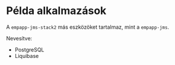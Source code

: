 # Példa alkalmazások

A `empapp-jms-stack2` más eszközöket tartalmaz, mint a `empapp-jms`.

Nevesítve:

* PostgreSQL
* Liquibase

